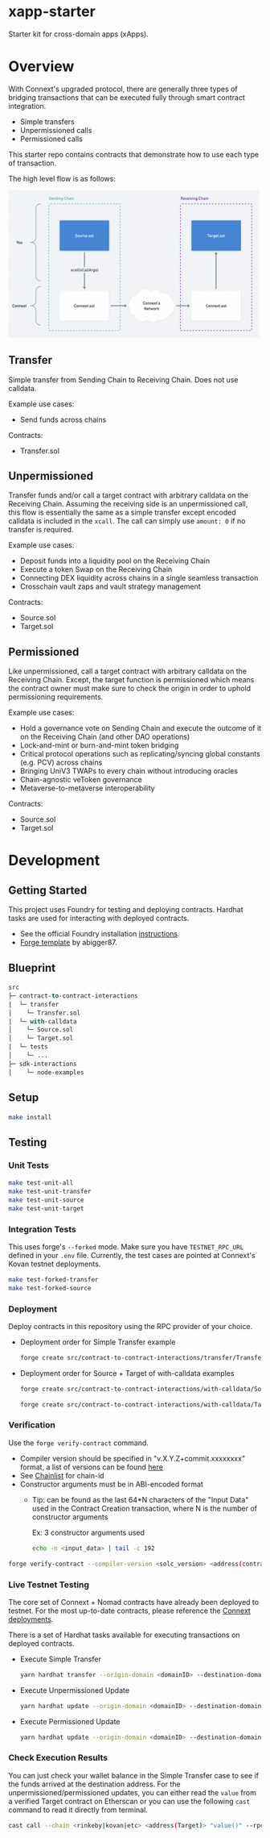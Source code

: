 # xapp-starter

Starter kit for cross-domain apps (xApps).
# Overview

With Connext's upgraded protocol, there are generally three types of bridging transactions that can be executed fully through smart contract integration.
- Simple transfers
- Unpermissioned calls
- Permissioned calls

This starter repo contains contracts that demonstrate how to use each type of transaction.

The high level flow is as follows:

<img src="documentation/assets/xcall.png" alt="drawing" width="500"/>

## Transfer

Simple transfer from Sending Chain to Receiving Chain. Does not use calldata. 

Example use cases:
- Send funds across chains

Contracts:
- Transfer.sol

## Unpermissioned 

Transfer funds and/or call a target contract with arbitrary calldata on the Receiving Chain. Assuming the receiving side is an unpermissioned call, this flow is essentially the same as a simple transfer except encoded calldata is included in the `xcall`. The call can simply use `amount: 0` if no transfer is required.

Example use cases:
- Deposit funds into a liquidity pool on the Receiving Chain
- Execute a token Swap on the Receiving Chain
- Connecting DEX liquidity across chains in a single seamless transaction
- Crosschain vault zaps and vault strategy management

Contracts:
- Source.sol
- Target.sol

## Permissioned

Like unpermissioned, call a target contract with arbitrary calldata on the Receiving Chain. Except, the target function is permissioned which means the contract owner must make sure to check the origin in order to uphold permissioning requirements.

Example use cases:
- Hold a governance vote on Sending Chain and execute the outcome of it on the Receiving Chain (and other DAO operations)
- Lock-and-mint or burn-and-mint token bridging
- Critical protocol operations such as replicating/syncing global constants (e.g. PCV) across chains
- Bringing UniV3 TWAPs to every chain without introducing oracles
- Chain-agnostic veToken governance
- Metaverse-to-metaverse interoperability

Contracts:
- Source.sol
- Target.sol

# Development

## Getting Started

This project uses Foundry for testing and deploying contracts. Hardhat tasks are used for interacting with deployed contracts.

- See the official Foundry installation [instructions](https://github.com/gakonst/foundry/blob/master/README.md#installation).
- [Forge template](https://github.com/abigger87/femplate) by abigger87.

## Blueprint

```ml
src
├─ contract-to-contract-interactions
|  └─ transfer
│    └─ Transfer.sol
|  └─ with-calldata
│    └─ Source.sol
│    └─ Target.sol
|  └─ tests
│    └─ ...
├─ sdk-interactions
│    └─ node-examples
```
## Setup
```bash
make install
```

## Testing

### Unit Tests

```bash
make test-unit-all
make test-unit-transfer
make test-unit-source
make test-unit-target
```

### Integration Tests

This uses forge's `--forked` mode. Make sure you have `TESTNET_RPC_URL` defined in your `.env` file. Currently, the test cases are pointed at Connext's Kovan testnet deployments.
```bash
make test-forked-transfer
make test-forked-source
```

### Deployment

Deploy contracts in this repository using the RPC provider of your choice.

- Deployment order for Simple Transfer example

    ```bash
    forge create src/contract-to-contract-interactions/transfer/Transfer.sol:Transfer -i --rpc-url <origin_rpc_url> --constructor-args <address(origin_ConnextHandler)>
    ```

- Deployment order for Source + Target of with-calldata examples

    ```bash
    forge create src/contract-to-contract-interactions/with-calldata/Source.sol:Source -i --rpc-url <origin_rpc_url> --constructor-args <address(origin_ConnextHandler)>
    ```
    
    ```bash
    forge create src/contract-to-contract-interactions/with-calldata/Target.sol:Target -i --rpc-url <destination_rpc_url> --constructor-args <address(Source)> <origin_domainID> <address(destination_ConnextHandler)> 
    ```

### Verification

Use the `forge verify-contract` command. 
- Compiler version should be specified in "v.X.Y.Z+commit.xxxxxxxx" format, a list of versions can be found [here](https://etherscan.io/solcversions)
- See [Chainlist](https://chainlist.org/) for chain-id
- Constructor arguments must be in ABI-encoded format
  - Tip: can be found as the last 64*N characters of the "Input Data" used in the Contract Creation transaction, where N is the number of constructor arguments

    Ex: 3 constructor arguments used
    ```bash
    echo -n <input_data> | tail -c 192
    ```

```bash
forge verify-contract --compiler-version <solc_version> <address(contract)> <path_to_contract_src> <etherscan_api_key> --chain-id <chain_id> --constructor-args <encoded_constructor_args>
```

### Live Testnet Testing

The core set of Connext + Nomad contracts have already been deployed to testnet. For the most up-to-date contracts, please reference the [Connext deployments](https://github.com/connext/nxtp/tree/main/packages/deployments/contracts/deployments).

There is a set of Hardhat tasks available for executing transactions on deployed contracts.

- Execute Simple Transfer

  ```bash
  yarn hardhat transfer --origin-domain <domainID> --destination-domain <domainID> --contract-address <address(Transfer)> --token-address <address(origin_TestERC20)> --wallet-private-key <your_private_key> --amount <amount>
  ```

- Execute Unpermissioned Update

  ```bash
  yarn hardhat update --origin-domain <domainID> --destination-domain <domainID> --source-address <address(Source)> --target-address <address(Target)> --token-address <address(origin_TestERC20)> --wallet-private-key <your_private_key> --value <value> --permissioned false
  ```

- Execute Permissioned Update

  ```bash
  yarn hardhat update --origin-domain <domainID> --destination-domain <domainID> --source-address <address(Source)> --target-address <address(Target)> --token-address <address(origin_TestERC20)>  --wallet-private-key <your_private_key> --value <value> --permissioned true
  ```

### Check Execution Results

You can just check your wallet balance in the Simple Transfer case to see if the funds arrived at the destination address. For the unpermissioned/permissioned updates, you can either read the `value` from a verified Target contract on Etherscan or you can use the following `cast` command to read it directly from terminal.

```bash
cast call --chain <rinkeby|kovan|etc> <address(Target)> "value()" --rpc-url <destination_rpc_url>
```